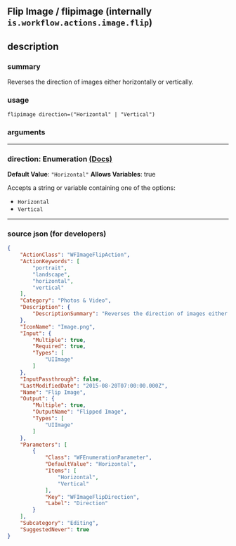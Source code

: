 
## Flip Image / flipimage (internally `is.workflow.actions.image.flip`)


## description

### summary

Reverses the direction of images either horizontally or vertically.


### usage
```
flipimage direction=("Horizontal" | "Vertical")
```

### arguments

---

### direction: Enumeration [(Docs)](https://pfgithub.github.io/shortcutslang/gettingstarted#enum-select-field)
**Default Value**: `"Horizontal"`
**Allows Variables**: true



Accepts a string 
or variable
containing one of the options:

- `Horizontal`
- `Vertical`

---

### source json (for developers)

```json
{
	"ActionClass": "WFImageFlipAction",
	"ActionKeywords": [
		"portrait",
		"landscape",
		"horizontal",
		"vertical"
	],
	"Category": "Photos & Video",
	"Description": {
		"DescriptionSummary": "Reverses the direction of images either horizontally or vertically."
	},
	"IconName": "Image.png",
	"Input": {
		"Multiple": true,
		"Required": true,
		"Types": [
			"UIImage"
		]
	},
	"InputPassthrough": false,
	"LastModifiedDate": "2015-08-20T07:00:00.000Z",
	"Name": "Flip Image",
	"Output": {
		"Multiple": true,
		"OutputName": "Flipped Image",
		"Types": [
			"UIImage"
		]
	},
	"Parameters": [
		{
			"Class": "WFEnumerationParameter",
			"DefaultValue": "Horizontal",
			"Items": [
				"Horizontal",
				"Vertical"
			],
			"Key": "WFImageFlipDirection",
			"Label": "Direction"
		}
	],
	"Subcategory": "Editing",
	"SuggestedNever": true
}
```
